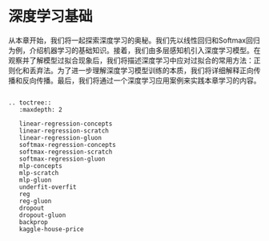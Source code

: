 # 深度学习基础

从本章开始，我们将一起探索深度学习的奥秘。我们先以线性回归和Softmax回归为例，介绍机器学习的基础知识。接着，我们由多层感知机引入深度学习模型。在观察并了解模型过拟合现象后，我们将描述深度学习中应对过拟合的常用方法：正则化和丢弃法。为了进一步理解深度学习模型训练的本质，我们将详细解释正向传播和反向传播。最后，我们将通过一个深度学习应用案例来实践本章学习的内容。

```eval_rst

.. toctree::
   :maxdepth: 2

   linear-regression-concepts
   linear-regression-scratch
   linear-regression-gluon
   softmax-regression-concepts
   softmax-regression-scratch
   softmax-regression-gluon
   mlp-concepts
   mlp-scratch
   mlp-gluon
   underfit-overfit
   reg
   reg-gluon
   dropout
   dropout-gluon
   backprop
   kaggle-house-price

```
